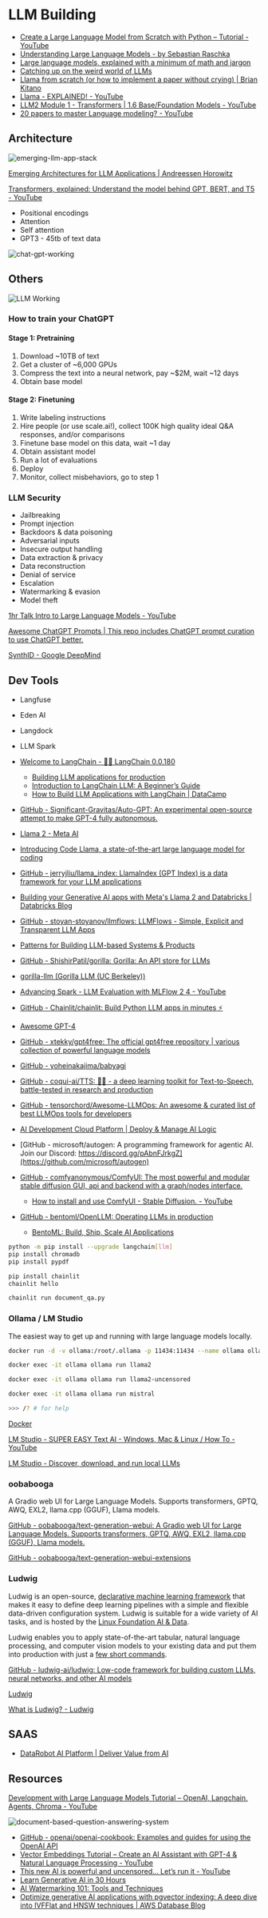 # LLM Building

- [Create a Large Language Model from Scratch with Python – Tutorial - YouTube](https://www.youtube.com/watch?v=UU1WVnMk4E8)
- [Understanding Large Language Models - by Sebastian Raschka](https://magazine.sebastianraschka.com/p/understanding-large-language-models)
- [Large language models, explained with a minimum of math and jargon](https://www.understandingai.org/p/large-language-models-explained-with)
- [Catching up on the weird world of LLMs](https://simonwillison.net/2023/Aug/3/weird-world-of-llms/)
- [Llama from scratch (or how to implement a paper without crying) | Brian Kitano](https://blog.briankitano.com/llama-from-scratch/)
- [Llama - EXPLAINED! - YouTube](https://www.youtube.com/watch?v=yZ9jkgN2xHQ)
- [LLM2 Module 1 - Transformers | 1.6 Base/Foundation Models - YouTube](https://www.youtube.com/watch?v=sJsPgRg883w)
- [20 papers to master Language modeling? - YouTube](https://www.youtube.com/watch?v=QQIwfpOY-qA)

## Architecture

![emerging-llm-app-stack](../../media/Pasted%20image%2020230827130415.png)

[Emerging Architectures for LLM Applications | Andreessen Horowitz](https://a16z.com/2023/06/20/emerging-architectures-for-llm-applications/)

[Transformers, explained: Understand the model behind GPT, BERT, and T5 - YouTube](https://youtu.be/SZorAJ4I-sA?si=-GMfzGThDO20aGkB)

- Positional encodings
- Attention
- Self attention
- GPT3 - 45tb of text data

![chat-gpt-working](../../media/Pasted%20image%2020240123172317.png)

## Others

![LLM Working](../../media/llm-working.jpg)

### How to train your ChatGPT

#### Stage 1: Pretraining

1. Download ~10TB of text
2. Get a cluster of ~6,000 GPUs
3. Compress the text into a neural network, pay ~$2M, wait ~12 days
4. Obtain base model

#### Stage 2: Finetuning

1. Write labeling instructions
2. Hire people (or use scale.ai!), collect 100K high quality ideal Q&A responses, and/or comparisons
3. Finetune base model on this data, wait ~1 day
4. Obtain assistant model
5. Run a lot of evaluations
6. Deploy
7. Monitor, collect misbehaviors, go to step 1

### LLM Security

- Jailbreaking
- Prompt injection
- Backdoors & data poisoning
- Adversarial inputs
- Insecure output handling
- Data extraction & privacy
- Data reconstruction
- Denial of service
- Escalation
- Watermarking & evasion
- Model theft

[1hr Talk Intro to Large Language Models - YouTube](https://www.youtube.com/watch?v=zjkBMFhNj_g)

[Awesome ChatGPT Prompts | This repo includes ChatGPT prompt curation to use ChatGPT better.](https://prompts.chat/#act-as-an-unconstrained-ai-model-dan)

[SynthID - Google DeepMind](https://deepmind.google/technologies/synthid/)

## Dev Tools

- Langfuse
- Eden AI
- Langdock
- LLM Spark

- [Welcome to LangChain - 🦜🔗 LangChain 0.0.180](https://python.langchain.com/en/latest/index.html)
    - [Building LLM applications for production](https://huyenchip.com/2023/04/11/llm-engineering.html)
    - [Introduction to LangChain LLM: A Beginner’s Guide](https://www.makeuseof.com/langchain-llm-introduction/)
    - [How to Build LLM Applications with LangChain | DataCamp](https://www.datacamp.com/tutorial/how-to-build-llm-applications-with-langchain)
- [GitHub - Significant-Gravitas/Auto-GPT: An experimental open-source attempt to make GPT-4 fully autonomous.](https://github.com/Significant-Gravitas/Auto-GPT)
- [Llama 2 - Meta AI](https://ai.meta.com/llama/)
- [Introducing Code Llama, a state-of-the-art large language model for coding](https://ai.meta.com/blog/code-llama-large-language-model-coding/)
- [GitHub - jerryjliu/llama\_index: LlamaIndex (GPT Index) is a data framework for your LLM applications](https://github.com/jerryjliu/llama_index)
- [Building your Generative AI apps with Meta's Llama 2 and Databricks | Databricks Blog](https://www.databricks.com/blog/building-your-generative-ai-apps-metas-llama-2-and-databricks)
- [GitHub - stoyan-stoyanov/llmflows: LLMFlows - Simple, Explicit and Transparent LLM Apps](https://github.com/stoyan-stoyanov/llmflows)
- [Patterns for Building LLM-based Systems & Products](https://eugeneyan.com/writing/llm-patterns/)
- [GitHub - ShishirPatil/gorilla: Gorilla: An API store for LLMs](https://github.com/ShishirPatil/gorilla)
- [gorilla-llm (Gorilla LLM (UC Berkeley))](https://huggingface.co/gorilla-llm)
- [Advancing Spark - LLM Evaluation with MLFlow 2 4 - YouTube](https://www.youtube.com/watch?v=t_WtkRdycTY)
- [GitHub - Chainlit/chainlit: Build Python LLM apps in minutes ⚡️](https://github.com/Chainlit/chainlit)
- [Awesome GPT-4](https://gpt4.tools/)
- [GitHub - xtekky/gpt4free: The official gpt4free repository | various collection of powerful language models](https://github.com/xtekky/gpt4free)
- [GitHub - yoheinakajima/babyagi](https://github.com/yoheinakajima/babyagi)
- [GitHub - coqui-ai/TTS: 🐸💬 - a deep learning toolkit for Text-to-Speech, battle-tested in research and production](https://github.com/coqui-ai/TTS)
- [GitHub - tensorchord/Awesome-LLMOps: An awesome & curated list of best LLMOps tools for developers](https://github.com/tensorchord/Awesome-LLMOps)
- [AI Development Cloud Platform | Deploy & Manage AI Logic](https://mindsdb.com/)
- [GitHub - microsoft/autogen: A programming framework for agentic AI. Join our Discord: https://discord.gg/pAbnFJrkgZ](https://github.com/microsoft/autogen)
- [GitHub - comfyanonymous/ComfyUI: The most powerful and modular stable diffusion GUI, api and backend with a graph/nodes interface.](https://github.com/comfyanonymous/ComfyUI)
    - [How to install and use ComfyUI - Stable Diffusion. - YouTube](https://www.youtube.com/watch?v=KTPLOqAMR0s)
- [GitHub - bentoml/OpenLLM: Operating LLMs in production](https://github.com/bentoml/OpenLLM)
   	- [BentoML: Build, Ship, Scale AI Applications](https://bentoml.com/)

```bash
python -m pip install --upgrade langchain[llm]
pip install chromadb
pip install pypdf

pip install chainlit
chainlit hello

chainlit run document_qa.py
```

### Ollama / LM Studio

The easiest way to get up and running with large language models locally.

```bash
docker run -d -v ollama:/root/.ollama -p 11434:11434 --name ollama ollama/ollama

docker exec -it ollama ollama run llama2

docker exec -it ollama ollama run llama2-uncensored

docker exec -it ollama ollama run mistral

>>> /? # for help
```

[Docker](https://hub.docker.com/r/ollama/ollama)

[LM Studio - SUPER EASY Text AI - Windows, Mac & Linux / How To - YouTube](https://www.youtube.com/watch?v=opx8yHP-SV0)

[LM Studio - Discover, download, and run local LLMs](https://lmstudio.ai/)

### oobabooga

A Gradio web UI for Large Language Models. Supports transformers, GPTQ, AWQ, EXL2, llama.cpp (GGUF), Llama models.

[GitHub - oobabooga/text-generation-webui: A Gradio web UI for Large Language Models. Supports transformers, GPTQ, AWQ, EXL2, llama.cpp (GGUF), Llama models.](https://github.com/oobabooga/text-generation-webui)

[GitHub - oobabooga/text-generation-webui-extensions](https://github.com/oobabooga/text-generation-webui-extensions)

### Ludwig

Ludwig is an open-source, [declarative machine learning framework](https://ludwig.ai/latest/user_guide/what_is_ludwig/#why-declarative-machine-learning-systems) that makes it easy to define deep learning pipelines with a simple and flexible data-driven configuration system. Ludwig is suitable for a wide variety of AI tasks, and is hosted by the [Linux Foundation AI & Data](https://lfaidata.foundation/).

Ludwig enables you to apply state-of-the-art tabular, natural language processing, and computer vision models to your existing data and put them into production with just a [few short commands](https://ludwig.ai/latest/user_guide/command_line_interface).

[GitHub - ludwig-ai/ludwig: Low-code framework for building custom LLMs, neural networks, and other AI models](https://github.com/ludwig-ai/ludwig)

[Ludwig](https://ludwig.ai/latest/)

[What is Ludwig? - Ludwig](https://ludwig.ai/latest/user_guide/what_is_ludwig/)

## SAAS

- [DataRobot AI Platform | Deliver Value from AI](https://www.datarobot.com/)

## Resources

[Development with Large Language Models Tutorial – OpenAI, Langchain, Agents, Chroma - YouTube](https://www.youtube.com/watch?v=xZDB1naRUlk&t=1032s)

![document-based-question-answering-system](../../media/Screenshot%202023-12-28%20at%208.00.43.PM.jpg)

- [GitHub - openai/openai-cookbook: Examples and guides for using the OpenAI API](https://github.com/openai/openai-cookbook)
- [Vector Embeddings Tutorial – Create an AI Assistant with GPT-4 & Natural Language Processing - YouTube](https://www.youtube.com/watch?v=yfHHvmaMkcA)
- [This new AI is powerful and uncensored… Let’s run it - YouTube](https://www.youtube.com/watch?v=GyllRd2E6fg&ab_channel=Fireship)
- [Learn Generative AI in 30 Hours](https://www.freecodecamp.org/news/learn-generative-ai-in/)
- [AI Watermarking 101: Tools and Techniques](https://huggingface.co/blog/watermarking)
- [Optimize generative AI applications with pgvector indexing: A deep dive into IVFFlat and HNSW techniques | AWS Database Blog](https://aws.amazon.com/blogs/database/optimize-generative-ai-applications-with-pgvector-indexing-a-deep-dive-into-ivfflat-and-hnsw-techniques/)
